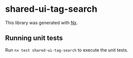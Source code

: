 # shared-ui-tag-search

This library was generated with [Nx](https://nx.dev).

## Running unit tests

Run `nx test shared-ui-tag-search` to execute the unit tests.
